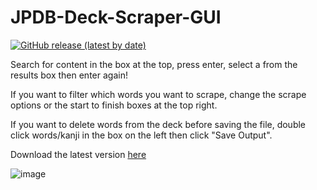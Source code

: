 # JPDB-Deck-Scraper-GUI
[![GitHub release (latest by date)](https://img.shields.io/github/v/release/hopto-dot/JPDB-Deck-Scraper-GUI?color=light%20green&label=Latest)](https://github.com/hopto-dot/JPDB-Deck-Scraper-GUI/releases/latest)

Search for content in the box at the top, press enter, select a from the results box then enter again!

If you want to filter which words you want to scrape, change the scrape options or the start to finish boxes at the top right.

If you want to delete words from the deck before saving the file, double click words/kanji in the box on the left then click "Save Output".

Download the latest version [here](https://github.com/hopto-dot/JPDB-Deck-Scraper-GUI/releases/latest)

![image](https://user-images.githubusercontent.com/66906618/113778200-07c68680-9724-11eb-8c59-43b33b0c897c.png)
